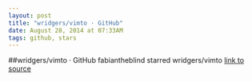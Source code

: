 ```yaml
---
layout: post
title: "wridgers/vimto · GitHub"
date: August 28, 2014 at 07:33AM
tags: github, stars
---
```

##wridgers/vimto · GitHub
fabiantheblind starred wridgers/vimto
[link to source](http://ift.tt/1AWhJtK) 
